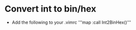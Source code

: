 # Convert int to bin/hex

* Add the following to your .vimrc
'''map <C-A> :call Int2BinHex()<CR>'''

